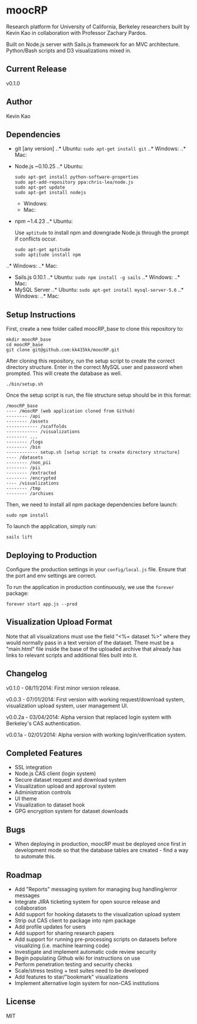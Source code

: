 # moocRP
Research platform for University of California, Berkeley researchers built by Kevin Kao in collaboration with Professor Zachary Pardos.

Built on Node.js server with Sails.js framework for an MVC architecture. Python/Bash scripts and D3 visualizations mixed in.

## Current Release
v0.1.0

## Author
Kevin Kao

## Dependencies
* git [any version]
..* Ubuntu: ````sudo apt-get install git````
..* Windows:
..* Mac:
* Node.js ~0.10.25
..* Ubuntu: 

    ````
    sudo apt-get install python-software-properties
    sudo apt-add-repository ppa:chris-lea/node.js
    sudo apt-get update
    sudo apt-get install nodejs
    ````

  * Windows:
  * Mac:
* npm ~1.4.23
..* Ubuntu:

    Use ````aptitude```` to install npm and downgrade Node.js through the prompt if conflicts occur.
    ````
    sudo apt-get aptitude
    sudo aptitude install npm 
    ````

..* Windows:
..* Mac:
* Sails.js 0.10.1
..* Ubuntu: ````sudo npm install -g sails````
..* Windows:
..* Mac:
* MySQL Server
..* Ubuntu: ````sudo apt-get install mysql-server-5.6````
..* Windows:
..* Mac:

## Setup Instructions
First, create a new folder called moocRP_base to clone this repository to:
````
mkdir moocRP_base
cd moocRP_base
git clone git@github.com:kk415kk/moocRP.git
````

After cloning this repository, run the setup script to create the correct directory structure. Enter in the correct MySQL user and password when prompted. This will create the database as well.
````
./bin/setup.sh
````

Once the setup script is run, the file structure setup should be in this format:
````
/moocRP_base
---- /moocRP (web application cloned from Github)
-------- /api
-------- /assets
------------ /scaffolds
------------ /visualizations
-------- ...
-------- /logs
-------- /bin
------------ setup.sh [setup script to create directory structure]
---- /datasets
-------- /non_pii
-------- /pii
-------- /extracted
-------- /encrypted
---- /visualizations
-------- /tmp
-------- /archives
````

Then, we need to install all npm package dependencies before launch:
````
sudo npm install
````

To launch the application, simply run:
````
sails lift
````

## Deploying to Production
Configure the production settings in your ````config/local.js```` file. Ensure that the port and env settings are correct.

To run the application in production continuously, we use the ````forever```` package:
````
forever start app.js --prod
````

## Visualization Upload Format
Note that all visualizations must use the field "<%= dataset %>" where they would normally pass in a text version of the dataset. There must be a "main.html" file inside the base of the uploaded archive that already has links to relevant scripts and additional files built into it.

## Changelog
v0.1.0 - 08/11/2014: First minor version release.

v0.0.3 - 07/01/2014: First version with working request/download system, visualization upload system, user management UI.

v0.0.2a - 03/04/2014: Alpha version that replaced login system with Berkeley's CAS authentication.

v0.0.1a - 02/01/2014: Alpha version with working login/verification system.

## Completed Features
* SSL integration
* Node.js CAS client (login system)
* Secure dataset request and download system
* Visualization upload and approval system
* Administration controls
* UI theme
* Visualization to dataset hook
* GPG encryption system for dataset downloads

## Bugs
* When deploying in production, moocRP must be deployed once first in development mode so that the database tables are created - find a way to automate this.

## Roadmap
* Add "Reports" messaging system for managing bug handling/error messages
* Integrate JIRA ticketing system for open source release and collaboration
* Add support for hooking datasets to the visualization upload system
* Strip out CAS client to package into npm package
* Add profile updates for users
* Add support for sharing research papers
* Add support for running pre-processing scripts on datasets before visualizing (i.e. machine learning code)
* Investigate and implement automatic code review security
* Begin populating Github wiki for instructions on use
* Perform penetration testing and security checks
* Scale/stress testing + test suites need to be developed
* Add features to star/"bookmark" visualizations
* Implement alternative login system for non-CAS institutions

## License
MIT